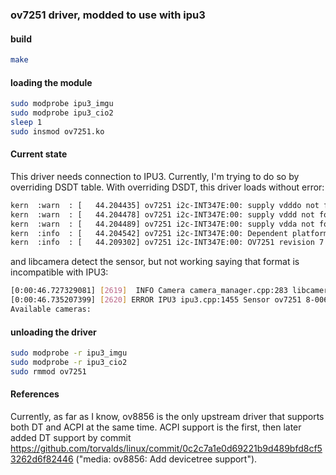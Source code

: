 ### ov7251 driver, modded to use with ipu3

#### build

```bash
make
```

#### loading the module

```bash
sudo modprobe ipu3_imgu
sudo modprobe ipu3_cio2
sleep 1
sudo insmod ov7251.ko
```

#### Current state

This driver needs connection to IPU3. Currently, I'm trying to do so by overriding DSDT table.
With overriding DSDT, this driver loads without error:
```bash
kern  :warn  : [   44.204435] ov7251 i2c-INT347E:00: supply vdddo not found, using dummy regulator
kern  :warn  : [   44.204478] ov7251 i2c-INT347E:00: supply vddd not found, using dummy regulator
kern  :warn  : [   44.204489] ov7251 i2c-INT347E:00: supply vdda not found, using dummy regulator
kern  :info  : [   44.204542] ov7251 i2c-INT347E:00: Dependent platform device found: INT3472:02
kern  :info  : [   44.209302] ov7251 i2c-INT347E:00: OV7251 revision 7 (1F) detected at address 0x60
```
and libcamera detect the sensor, but not working saying that format is incompatible with IPU3:
```bash
[0:00:46.727329081] [2619]  INFO Camera camera_manager.cpp:283 libcamera v0.0.0+1483-c3ed943c
[0:00:46.735207399] [2620] ERROR IPU3 ipu3.cpp:1455 Sensor ov7251 8-0060 has not format compatible with the IPU3
Available cameras:
```

#### unloading the driver

```bash
sudo modprobe -r ipu3_imgu
sudo modprobe -r ipu3_cio2
sudo rmmod ov7251
```

#### References

Currently, as far as I know, ov8856 is the only upstream driver that supports both DT and ACPI at the same time.
ACPI support is the first, then later added DT support by commit https://github.com/torvalds/linux/commit/0c2c7a1e0d69221b9d489bfd8cf53262d6f82446 ("media: ov8856: Add devicetree support").
